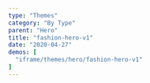 ```yaml
---
type: "Themes"
category: "By Type"
parent: "Hero"
title: "fashion-hero-v1"
date: "2020-04-27"
demos: [
  "iframe/themes/hero/fashion-hero-v1"
]
---
```

